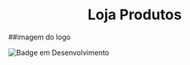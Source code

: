 <h1 align="center">Loja Produtos</h1>

##imagem do logo

![Badge em Desenvolvimento](http://img.shields.io/static/v1?label=STATUS&message=EM%20DESENVOLVIMENTO&color=GREEN&style=for-the-badge)
